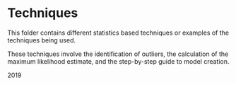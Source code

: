 # Techniques

This folder contains different statistics based techniques or examples of the
techniques being used.

These techniques involve the identification of outliers, the calculation of the maximum
likelihood estimate, and the step-by-step guide to model creation.

2019